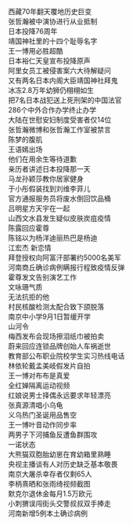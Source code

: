西藏70年翻天覆地历史巨变  
张哲瀚被中演协进行从业抵制  
日本投降76周年  
靖国神社里的十四个耻辱名字  
王一博用必胜超酷  
日本裕仁天皇宣布投降原声  
阿里女员工被侵害案六大待解疑问  
又有两名日本内阁大臣靖国神社拜鬼  
冰冻2.8万年幼狮仍栩栩如生  
把7名日本战犯送上死刑架的中国法官  
286个中外合作办学终止办学  
大陆在世慰安妇制度受害者仅14位  
张哲瀚微博和张哲瀚工作室被禁言  
陈梦的腹肌  
王语嫣出场  
他们在用余生等待道歉  
亲历者讲述日本投降那一天  
马龙孙颖莎教你居家健身  
于小彤假装找到刘维李菲儿  
官方通报服务员将废水倒回饮品桶  
吕明星方天宇在一起  
山西文水县发生疑似皮肤炭疽疫情  
陈露回应霍尊  
陈铭以为杨洋迪丽热巴是杨迪  
江宏杰 新恋情  
拜登授权向阿富汗部署约5000名美军  
河南商丘确诊病例瞒报行程致疫情反弹  
霍尊发文告别演艺工作  
文咏珊气质  
无法抗拒的他  
村民核酸检测太配合致下颌脱落  
南京中小学9月1日暂缓开学  
山河令  
梅西发布会现场擦泪纸巾被拍卖  
蔚来回应连锁品牌创始人车祸逝世  
教育部公布职业院校学生实习热线电话  
林依轮戴孟美岐假发片自拍  
王一博对布布是真爱  
全红婵隔离运动视频  
红娘说男士择偶永远要求年轻漂亮  
张真源清唱小乌龟  
义乌热门圣诞用品售空  
王一博叶音动作同步率  
两男子下河捕鱼反遭鱼群围攻  
一诺状态  
大熊猫双胞胎幼崽在育幼箱里熟睡  
央视主播谈有人对历史缺乏基本敬畏  
南京大屠杀幸存者仅剩65人  
李柄熹晒和张雨绮视频截图  
默克尔退休金每月1.5万欧元  
小刺猬误闯街头交警叔叔双手捧走  
河南新增5例本土确诊病例  
